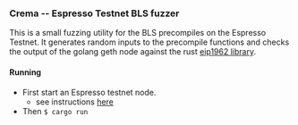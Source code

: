 ### Crema -- Espresso Testnet BLS fuzzer

This is a small fuzzing utility for the BLS precompiles on the Espresso Testnet.
It generates random inputs to the precompile functions and checks the output of 
the golang geth node against the rust
[eip1962 library](https://github.com/matter-labs/eip1962).


#### Running

- First start an Espresso testnet node.
    - see instructions [here](https://github.com/prestwich/go-ethereum)
- Then `$ cargo run`
